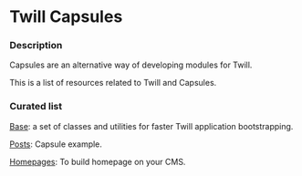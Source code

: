 # Twill Capsules

### Description

Capsules are an alternative way of developing modules for Twill. 

This is a list of resources related to Twill and Capsules.

### Curated list

[Base](https://github.com/area17/twill-capsules-base): a set of classes and utilities for faster Twill application bootstrapping.

[Posts](https://github.com/area17/twill-capsule-posts): Capsule example.

[Homepages](https://github.com/area17/twill-capsule-homepages): To build homepage on your CMS.


